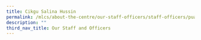 ```yaml
---
title: Cikgu Salina Hussin
permalink: /mlcs/about-the-centre/our-staff-officers/staff-officers/puan-salina-hussin/
description: ""
third_nav_title: Our Staff and Officers
---
```

